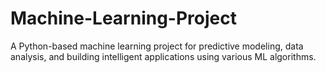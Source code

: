 # Machine-Learning-Project
A Python-based machine learning project for predictive modeling, data analysis, and building intelligent applications using various ML algorithms.
